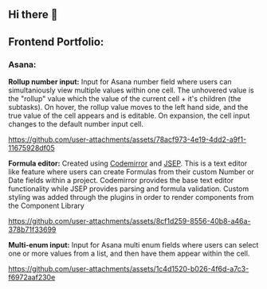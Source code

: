## Hi there 👋

<!--
**eduardoZapata/eduardoZapata** is a ✨ _special_ ✨ repository because its `README.md` (this file) appears on your GitHub profile.

Here are some ideas to get you started:

- 🔭 I’m currently working on ...
- 🌱 I’m currently learning ...
- 👯 I’m looking to collaborate on ...
- 🤔 I’m looking for help with ...
- 💬 Ask me about ...
- 📫 How to reach me: ...
- 😄 Pronouns: ...
- ⚡ Fun fact: ...
-->

## Frontend Portfolio:
### Asana:

**Rollup number input:**
Input for Asana number field where users can simultaniously view multiple values within one cell.
The unhovered value is the "rollup" value which the value of the current cell + it's children (the subtasks).
On hover, the rollup value moves to the left hand side, and the true value of the cell appears and is editable.
On expansion, the cell input changes to the default number input cell.

https://github.com/user-attachments/assets/78acf973-4e19-4dd2-a9f1-11675928df05

**Formula editor:**
Created using [Codemirror](https://codemirror.net/) and [JSEP](https://ericsmekens.github.io/jsep/).
This is a text editor like feature where users can create Formulas from their custom Number or Date fields within a project. Codemirror provides the base text editor functionality while JSEP provides parsing and formula validation. Custom styling was added through the plugins in order to render components from the Component Library

https://github.com/user-attachments/assets/8cf1d259-8556-40b8-a46a-378b71f33699

**Multi-enum input:**
Input for Asana multi enum fields where users can select one or more values from a list, and then have them appear within the cell. 

https://github.com/user-attachments/assets/1c4d1520-b026-4f6d-a7c3-f6972aaf230e


